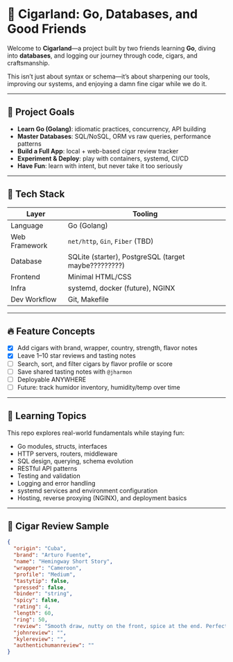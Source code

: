 # 🥃 Cigarland: Go, Databases, and Good Friends

Welcome to **Cigarland**—a project built by two friends learning **Go**, diving into **databases**, and logging our journey through code, cigars, and craftsmanship.

This isn’t just about syntax or schema—it’s about sharpening our tools, improving our systems, and enjoying a damn fine cigar while we do it.

---

## 🚀 Project Goals

- **Learn Go (Golang)**: idiomatic practices, concurrency, API building
- **Master Databases**: SQL/NoSQL, ORM vs raw queries, performance patterns
- **Build a Full App**: local + web-based cigar review tracker
- **Experiment & Deploy**: play with containers, systemd, CI/CD
- **Have Fun**: learn with intent, but never take it too seriously

---

## 🧱 Tech Stack

| Layer        | Tooling                  |
|--------------|--------------------------|
| Language     | Go (Golang)              |
| Web Framework| `net/http`, `Gin`, `Fiber` (TBD) |
| Database     | SQLite (starter), PostgreSQL (target maybe?????????) |
| Frontend     | Minimal HTML/CSS |
| Infra        | systemd, docker (future), NGINX |
| Dev Workflow | Git, Makefile |

---

## 🔥 Feature Concepts

- [x] Add cigars with brand, wrapper, country, strength, flavor notes
- [x] Leave 1–10 star reviews and tasting notes
- [ ] Search, sort, and filter cigars by flavor profile or score
- [ ] Save shared tasting notes with `@jharmon`
- [ ] Deployable ANYWHERE
- [ ] Future: track humidor inventory, humidity/temp over time

---

## 🧠 Learning Topics

This repo explores real-world fundamentals while staying fun:

- Go modules, structs, interfaces
- HTTP servers, routers, middleware
- SQL design, querying, schema evolution
- RESTful API patterns
- Testing and validation
- Logging and error handling
- systemd services and environment configuration
- Hosting, reverse proxying (NGINX), and deployment basics

---

## 🍂 Cigar Review Sample

```json
{
  "origin": "Cuba",
  "brand": "Arturo Fuente",
  "name": "Hemingway Short Story",
  "wrapper": "Cameroon",
  "profile": "Medium",
  "tastytip": false,
  "pressed": false,
  "binder": "string",
  "spicy": false,
  "rating": 4,
  "length": 60,
  "ring": 50,
  "review": "Smooth draw, nutty on the front, spice at the end. Perfect burn. Smoked with JHarmon while talking Go interfaces.",
  "johnreview": "",
  "kylereview": "",
  "authentichumanreview": ""
}
